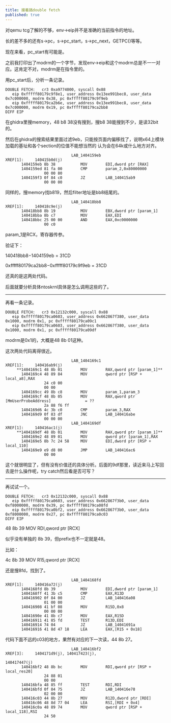 ```yaml
---
title: 接着搞double fetch
published: true
---
```


对qemu tcg了解的不够，env->eip并不是准确的当前指令的地址。

长的差不多的还有s->pc，s->pc_start，s->pc_next，GETPC()等等。

现在来看，pc_start有可能是。

之前我打印出了modrm的一个字节，发现env->eip和这个modrm总是不一一对应。这肯定不对，modrm是在指令里的。


用pc_start后，分析一条记录。

`````shell
DOUBLE FETCH:   cr3 0xa9774000, syscall 0x88
   eip 0xfffff80179c9f8e1, user_address 0x13ee991bec8, user_data 0x7c000000, modrm 0x38, pc 0xfffff80179c9f9eb
   eip 0xfffff80179ca2b6e, user_address 0x13ee991bec8, user_data 0x7c000000, modrm 0x19, pc 0xfffff80179ca2bb8
DIFF EIP
`````

在ghidra里搜memory，48 b8 38没有搜到，搜b8 38能搜到不少，是读32bit的。

然后在ghidra的搜索结果里面过滤9eb，只能按页面内偏移找了，说明x64上模块加载的基址和各个section的位值不能想当然的
认为会在64k或什么地方对齐。
`````shell
                             LAB_1404159eb                                   XREF[1]:     140415b0d(j)  
       1404159eb 8b 38           MOV        EDI,dword ptr [RAX]
       1404159ed 81 fa 00        CMP        param_2,0x80000000
                 00 00 80
       1404159f3 0f 84 c0        JZ         LAB_140415ab9
                 00 00 00

`````

同样的，搜memory找b819，然后filter地址是bb8结尾的。


`````shell
                             LAB_140418bb8                                   XREF[1]:     140418c9e(j)  
       140418bb8 8b 19           MOV        EBX,dword ptr [param_1]
       140418bba 8b c7           MOV        EAX,EDI
       140418bbc 25 00 00        AND        EAX,0xc0000000
                 00 c0

`````
param_1是RCX，寄存器传参。


验证下：

140418bb8−1404159eb = 31CD

0xfffff80179ca2bb8−0xfffff80179c9f9eb = 31CD

还真的是这两处代码。

后面就要分析具体ntoskrnl具体是怎么调用这些的了。


--------------------------------------


再看一条记录。

`````shell
DOUBLE FETCH:   cr3 0x12132c000, syscall 0x88
   eip 0xfffff80179ca0603, user_address 0x662867f380, user_data 0x1000, modrm 0x1, pc 0xfffff80179ca09c1
   eip 0xfffff80179ca0603, user_address 0x662867f380, user_data 0x1000, modrm 0x1, pc 0xfffff80179ca09df
`````

modrm是0x1的，大概是48 8b 01这种。

这次两处代码离得很近。

`````shell
                             LAB_1404169c1                                   XREF[1]:     140416ab9(j)  
     **1404169c1 48 8b 01        MOV        RAX,qword ptr [param_1]**
       1404169c4 48 89 84        MOV        qword ptr [RSP + local_a8],RAX
                 24 c0 00 
                 00 00
       1404169cc 49 8b c8        MOV        param_1,param_3
       1404169cf 48 8b 05        MOV        RAX,qword ptr [MmUserProbeAddress]               = ??
                 2a 88 f6 ff
       1404169d6 4c 3b c0        CMP        param_3,RAX
       1404169d9 0f 83 df        JNC        LAB_140416abe
                 00 00 00
                             LAB_1404169df                                   XREF[1]:     140416ac1(j)  
     **1404169df 48 8b 01        MOV        RAX,qword ptr [param_1]**
       1404169e2 48 89 01        MOV        qword ptr [param_1],RAX
       1404169e5 8b 7c 24 58     MOV        EDI,dword ptr [RSP + local_110]
       1404169e9 e9 d8 00        JMP        LAB_140416ac6
                 00 00

`````

这个就很明显了，但有没有价值还的具体分析。后面的9df那里，读近来马上写回去是什么操作呢，try catch然后看是否可写？



-------------------------------------

再试试一个。

`````shell
DOUBLE FETCH:   cr3 0x12132c000, syscall 0x88
   eip 0xfffff80179ca0603, user_address 0x662867f3b0, user_data 0xf8000000, modrm 0x39, pc 0xfffff80179ca08fd
   eip 0xfffff80179ca0bf2, user_address 0x662867f3b0, user_data 0xf8000000, modrm 0x27, pc 0xfffff80179ca0c03
DIFF EIP
`````

48 8b 39        MOV        RDI,qword ptr [RCX]

似乎没有单独的 8b 39，但prefix也不一定就是48。

比如：

4c 8b 39        MOV        R15,qword ptr [RCX]


还是搜8fd，找到了。

`````shell
                             LAB_1404168fd                                   XREF[1]:     140416a72(j)  
       1404168fd 8b 39           MOV        EDI,dword ptr [param_1]
       1404168ff 41 3b c5        CMP        EAX,R13D
       140416902 0f 84 00        JZ         LAB_140416a08
                 01 00 00
       140416908 41 bf 08        MOV        R15D,0x8
                 00 00 00
       14041690e 41 8b c7        MOV        EAX,R15D
       140416911 41 85 fd        TEST       R13D,EDI
       140416914 74 04           JZ         LAB_14041691a
       140416916 41 8d 47 18     LEA        EAX,[R15 + 0x18]

`````

代码下面不远的c03的地方，果然有对应的下一次读，44 8b 27。

`````shell
                             LAB_140416bf2                                   XREF[3]:     1404171d9(j), 140417423(j), 
                                                                                          140417447(j)  
       140416bf2 48 8b bc        MOV        RDI,qword ptr [RSP + local_res20]
                 24 88 01 
                 00 00
       140416bfa 48 85 ff        TEST       RDI,RDI
       140416bfd 0f 84 75        JZ         LAB_140416e78
                 02 00 00
       140416c03 44 8b 27        MOV        R12D,dword ptr [RDI]
       140416c06 48 8d 77 04     LEA        RSI,[RDI + 0x4]
       140416c0a 48 89 74        MOV        qword ptr [RSP + local_118],RSI
                 24 50

`````
